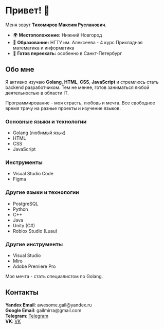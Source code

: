 <!-- Основная информация -->
<h1>Привет! 👋</h1>
<p>Меня зовут <strong>Тихомиров Максим Русланович</strong>.</p>

<ul>
  <li>🌍 <strong>Местоположение:</strong> Нижний Новгород</li>
  <li>🏫 <strong>Образование:</strong> НГТУ им. Алексеева - 4 курс Прикладная математика и информатика</li>
  <li>💼 <strong>Готов переехать:</strong> особенно в Санкт-Петербург</li>
</ul>

<!-- Обо мне -->
<h2>Обо мне</h2>
<p>Я активно изучаю <strong>Golang</strong>, <strong>HTML</strong>, <strong>CSS</strong>, <strong>JavaScript</strong> и стремлюсь стать backend разработчиком. Тем не менее, готов заниматься любой деятельностью в области IT.</p>
<p>Программирование - моя страсть, любовь и мечта. Все свободное время трачу на разные проекты и изучение языков.</p>

<h3>Основные языки и технологии</h3>
<ul>
  <li>Golang (любимый язык)</li>
  <li>HTML</li>
  <li>CSS</li>
  <li>JavaScript</li>
</ul>

<h3>Инструменты</h3>
<ul>
  <li>Visual Studio Code</li>
  <li>Figma</li>
</ul>

<h3>Другие языки и технологии</h3>
<ul>
  <li>PostgreSQL</li>
  <li>Python</li>
  <li>C++</li>
  <li>Java</li>
  <li>Unity (C#)</li>
  <li>Roblox Studio (Luau)</li>
</ul>

<h3>Другие инструменты</h3>
<ul>
  <li>Visual Studio</li>
  <li>Miro</li>
  <li>Adobe Premiere Pro</li>
</ul>

<!-- Мечта -->
<p>Моя мечта - стать специалистом по Golang.</p>

<!-- Контакты -->
<h2>Контакты</h2>
<p>
  <strong>Yandex Email</strong>: awesome.gail@yandex.ru<br>
  <strong>Google Email</strong>: gailmirra@gmail.com<br>
  <strong>Telegram</strong>: <a href="https://t.me/Tichomirov2003">Telegram</a> <br>
  <strong>VK</strong>: <a href="https://vk.com/heehee_boy">VK</a>
</p>

<!--
**DEPTH-STRIDA/DEPTH-STRIDA** is a ✨ _special_ ✨ repository because its `README.md` (this file) appears on your GitHub profile.

Here are some ideas to get you started:

- 🔭 I’m currently working on ...
- 🌱 I’m currently learning ...
- 👯 I’m looking to collaborate on ...
- 🤔 I’m looking for help with ...
- 💬 Ask me about ...
- 📫 How to reach me: ...
- 😄 Pronouns: ...
- ⚡ Fun fact: ...
-->
